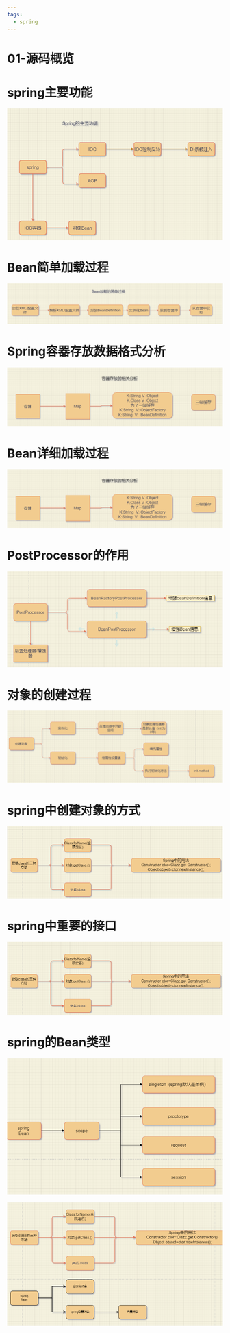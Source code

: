 ```yaml
---
tags:
  - spring
---
```


# 01-源码概览

# spring主要功能

![image-20230418002712165](https://raw.githubusercontent.com/CNRF/noteImage/main/image/202304180027201.png)

# Bean简单加载过程

![image-20230418002725676](https://raw.githubusercontent.com/CNRF/noteImage/main/image/202304180027703.png)



# Spring容器存放数据格式分析

![image-20230418002735247](https://raw.githubusercontent.com/CNRF/noteImage/main/image/202304180027277.png)

# Bean详细加载过程

![](https://raw.githubusercontent.com/CNRF/noteImage/main/image/202304180027024.png)

# PostProcessor的作用

![image-20230418002819841](https://raw.githubusercontent.com/CNRF/noteImage/main/image/202304180028867.png)

# 对象的创建过程

![image-20230418002855329](https://raw.githubusercontent.com/CNRF/noteImage/main/image/202304180028355.png)

# spring中创建对象的方式

![image-20230418002900688](https://raw.githubusercontent.com/CNRF/noteImage/main/image/202304180029719.png)

# spring中重要的接口

![](https://raw.githubusercontent.com/CNRF/noteImage/main/image/202304180029417.png)

# spring的Bean类型

![image-20230418002917388](https://raw.githubusercontent.com/CNRF/noteImage/main/image/202304180029412.png)

![image-20230418002927007](https://raw.githubusercontent.com/CNRF/noteImage/main/image/202304180029044.png)